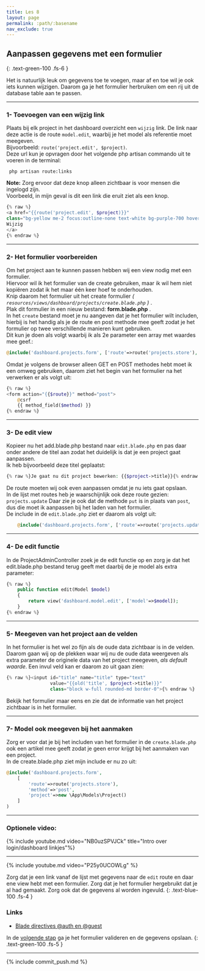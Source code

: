 ```yaml
---
title: Les 8
layout: page
permalink: :path/:basename
nav_exclude: true
---
```


## Aanpassen gegevens met een formulier
{: .text-green-100 .fs-6 }

Het is natuurlijk leuk om gegevens toe te voegen, maar af en toe wil je ook iets kunnen wijzigen.
Daarom ga je het formulier herbruiken om een rij uit de database table aan te passen.

---
### 1- Toevoegen van een wijzig link
Plaats bij elk project in het dashboard overzicht een `wijzig` link. De link naar deze actie is de route `model.edit`, waarbij je het model als referentie moet meegeven.  
Bijvoorbeeld: ``` route('project.edit', $project) ```.  
Deze url kun je opvragen door het volgende php artisan commando uit te voeren in de terminal: 
```shell
 php artisan route:links
 ```  
**Note:** Zorg ervoor dat deze knop alleen zichtbaar is voor mensen die ingelogd zijn.  
Voorbeeld, in mijn geval is dit een link die eruit ziet als een knop.
```php
{% raw %}
<a href="{{route('project.edit', $project)}}"
class="bg-yellow me-2 focus:outline-none text-white bg-purple-700 hover:bg-purple-800 focus:ring-4 focus:ring-purple-300 font-medium rounded-lg text-sm px-5 py-2.5 mb-2 dark:bg-purple-600 dark:hover:bg-purple-700 dark:focus:ring-purple-900">
Wijzig
</a> 
{% endraw %}
```

---
### 2- Het formulier voorbereiden
Om het project aan te kunnen passen hebben wij een view nodig met een formulier.  
Hiervoor wil ik het formulier van de create gebruiken, maar ik wil hem niet kopiëren zodat ik het maar één keer hoef te onderhouden.  
Knip daarom het formulier uit het create formulier _( ```resources/views/dashboard/projects/create.blade.php``` )_ .  
Plak dit formulier in een nieuw bestand: **form.blade.php** .    
In het `create` bestand moet je nu aangeven dat je het formulier wilt includen, hierbij is het handig als je de route en post methode mee geeft zodat je het formulier op twee verschillende manieren kunt gebruiken.  
Dit kun je doen als volgt waarbij ik als 2e parameter een array met waardes mee geef.:
```php
@include('dashboard.projects.form', ['route'=>route('projects.store'), 'method'=>'post'])
```
Omdat je volgens de browser alleen GET en POST methodes hebt moet ik een omweg gebruiken, daarom ziet het begin van het formulier na het verwerken er als volgt uit:
```php
{% raw %}
<form action="{{$route}}" method="post">
    @csrf
    {{ method_field($method) }}
{% endraw %}
```

---
### 3- De edit view
Kopieer nu het add.blade.php bestand naar `edit.blade.php` en pas daar onder andere de titel aan zodat het duidelijk is dat je een project gaat aanpassen.  
Ik heb bijvoorbeeld deze titel geplaatst: 
```php
{% raw %}Je gaat nu dit project bewerken: {{$project->title}}{% endraw %}
```
De route moeten wij ook even aanpassen omdat je nu iets gaat opslaan.  
In de lijst met routes heb je waarschijnlijk ook deze route gezien: `projects.update` Daar zie je ook dat de methode `put` is in plaats van `post`, dus die moet ik aanpassen bij het laden van het formulier.   
De include in de `edit.blade.php` ziet er daarom als volgt uit:
```php
    @include('dashboard.projects.form', ['route'=>route('projects.update', $project), 'method'=>'put'])
```

---
### 4- De edit functie
In de ProjectAdminController zoek je de edit functie op en zorg je dat het edit.blade.php bestand terug geeft met daarbij de je model als extra parameter:
```php
{% raw %}
    public function edit(Model $model)
    {
        return view('dashboard.model.edit', ['model'=>$model]);
    }
{% endraw %}
```

---
### 5- Meegeven van het project aan de velden
In het formulier is het wel zo fijn als de oude data zichtbaar is in de velden.   
Daarom gaan wij op de plekken waar wij nu de oude data weergeven als extra parameter de originele data van het project meegeven, _als default waarde_.
Een invul veld kan er daarom zo uit gaan zien:  
```php
{% raw %}<input id="title" name="title" type="text"
                value="{{old('title', $project->title)}}"
                class="block w-full rounded-md border-0">{% endraw %}
```
Bekijk het formulier maar eens en zie dat de informatie van het project zichtbaar is in het formulier.

---
### 7- Model ook meegeven bij het aanmaken
Zorg er voor dat je bij het includen van het formulier in de `create.blade.php` ook een artikel mee geeft zodat je geen error krijgt bij het aanmaken van een project.  
In de create.blade.php ziet mijn include er nu zo uit:
```php
@include('dashboard.projects.form', 
    [
        'route'=>route('projects.store'), 
        'method'=>'post', 
        'project'=>new \App\Models\Project()
    ]
)
```

---
### Optionele video:

{% include youtube.md video="NB0uzSPVJCk" title="Intro over login/dashboard linkjes"%}

---

{% include youtube.md video="P25y0UCOWLg" %}

Zorg dat je een link vanaf de lijst met gegevens naar de `edit` route en daar ene view hebt met een formulier.
Zorg dat je het formulier hergebruikt dat je al had gemaakt. Zorg ook dat de gegevens al worden ingevuld.
{: .text-blue-100 .fs-4 }

### Links

- [Blade directives @auth en @guest](https://laravel.com/docs/9.x/blade#authentication-directives)


In de [volgende stap](edit-update) ga je het formulier valideren en de gegevens opslaan.
{: .text-green-100 .fs-5 }

---

{% include commit_push.md %}


